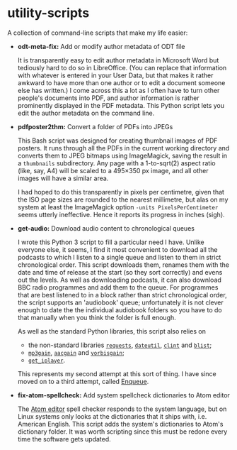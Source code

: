 # utility-scripts

A collection of command-line scripts that make my life easier:

  * **odt-meta-fix:** Add or modify author metadata of ODT file

    It is transparently easy to edit author metadata in Microsoft Word but
    tediously hard to do so in LibreOffice. (You can replace that information
    with whatever is entered in your User Data, but that makes it rather awkward
    to have more than one author or to edit a document someone else has
    written.) I come across this a lot as I often have to turn other people's
    documents into PDF, and author information is rather prominently displayed
    in the PDF metadata. This Python script lets you edit the author metadata on
    the command line.

  * **pdfposter2thm:** Convert a folder of PDFs into JPEGs

    This Bash script was designed for creating thumbnail images of PDF posters.
    It runs through all the PDFs in the current working directory and converts
    them to JPEG bitmaps using ImageMagick, saving the result in a `thumbnails`
    subdirectory. Any page with a 1-to-sqrt(2) aspect ratio (like, say, A4) will
    be scaled to a 495×350 px image, and all other images will have a similar
    area.

    I had hoped to do this transparently in pixels per centimetre, given that
    the ISO page sizes are rounded to the nearest millimetre, but alas on my
    system at least the ImageMagick option `-units PixelsPerCentimeter` seems
    utterly ineffective. Hence it reports its progress in inches (sigh).

  * **get-audio:** Download audio content to chronological queues

    I wrote this Python 3 script to fill a particular need I have. Unlike
    everyone else, it seems, I find it most convenient to download all the
    podcasts to which I listen to a single queue and listen to them in strict
    chronological order. This script downloads them, renames them with the date
    and time of release at the start (so they sort correctly) and evens out the
    levels. As well as downloading podcasts, it can also download BBC radio
    programmes and add them to the queue. For programmes that are best listened
    to in a block rather than strict chronological order, the script supports
    an 'audiobook' queue; unfortunately it is not clever enough to date the
    the individual audiobook folders so you have to do that manually when you
    think the folder is full enough.

    As well as the standard Python libraries, this script also relies on

      * the non-standard libraries [`requests`](http://docs.python-requests.org/),
        [`dateutil`](https://dateutil.readthedocs.org/),
        [`clint`](https://pypi.python.org/pypi/clint/) and
        [`blist`](https://pypi.python.org/pypi/blist/);
      * [`mp3gain`](http://mp3gain.sourceforge.net/),
        [`aacgain`](http://aacgain.altosdesign.com/) and
        [`vorbisgain`](https://sjeng.org/vorbisgain.html);
      * [`get_iplayer`](http://www.infradead.org/get_iplayer/html/get_iplayer.html).

    This represents my second attempt at this sort of thing. I have since moved
    on to a third attempt, called [Enqueue].

    [Enqueue]: https://gitlab.com/alex-ball/enqueue

  * **fix-atom-spellcheck:** Add system spellcheck dictionaries to Atom editor

    The [Atom editor](https://atom.io/) spell checker responds to the system
    language, but on Linux systems only looks at the dictionaries that it ships
    with, i.e. American English. This script adds the system's dictionaries to
    Atom's dictionary folder. It was worth scripting since this must be redone
    every time the software gets updated.
